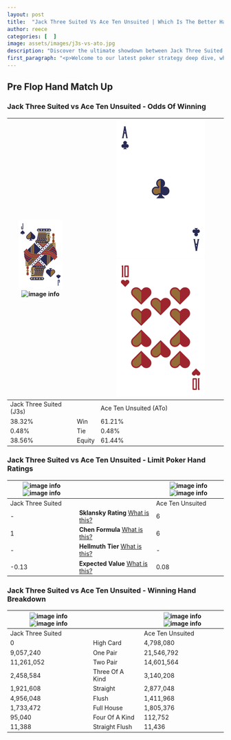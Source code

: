 ```yaml
---
layout: post
title:  "Jack Three Suited Vs Ace Ten Unsuited | Which Is The Better Hand In Poker? A Complete Guide"
author: reece
categories: [  ]
image: assets/images/j3s-vs-ato.jpg
description: "Discover the ultimate showdown between Jack Three Suited and Ace Ten Unsuited in poker! Uncover the odds, strategies, and scenarios where one hand triumphs over the other. Get ready to up your poker game with this thrilling analysis."
first_paragraph: "<p>Welcome to our latest poker strategy deep dive, where we're pitting two distinct hands against each other in a high-stakes showdown: Jack Three Suited vs Ace Ten Unsuited.</p><p>In the dynamic world of poker, every decision counts, and knowing which hand holds the upper hand is key to your success at the table.</p><p>In this article, we'll dissect these two hands, explore the scenarios where one dominates the other, and equip you with the knowledge to make strategic choices that can tip the odds in your favor.</p><p>Get ready to unravel the intriguing dynamics of these poker hands and elevate your game to new heights.</p>"
---
```




[comment]: # (sp0)

## Pre Flop Hand Match Up

<div class="table hand-ratings" markdown="1"> 



### Jack Three Suited vs Ace Ten Unsuited - Odds Of Winning


    
| ![image info](assets/images/hand1/J.png) ![image info](assets/images/hand1/3s.png) |  | ![image info](assets/images/hand2/A.png) ![image info](assets/images/hand2/To.png) |
| -------- | -------- | -------- |
| Jack Three Suited (J3s) |  | Ace Ten Unsuited (ATo) |
| 38.32% | Win | 61.21% |
| 0.48% | Tie | 0.48% |
| 38.56% | Equity | 61.44% |




[comment]: # (sp1)



### Jack Three Suited vs Ace Ten Unsuited - Limit Poker Hand Ratings


    
| ![image info](https://www.riverpairs.com/assets/images/hand1/J.png) ![image info](https://www.riverpairs.com/assets/images/hand1/3s.png) |  | ![image info](https://www.riverpairs.com/assets/images/hand2/A.png) ![image info](https://www.riverpairs.com/assets/images/hand2/To.png) |
| -------- | -------- | -------- |
| Jack Three Suited |  | Ace Ten Unsuited |
| - | **Sklansky Rating** [What is this?](/sklansky-rating-explained) | 6 |
| 1 | **Chen Formula** [What is this?](/chen-formula-explained) | 6 |
| - | **Hellmuth Tier** [What is this?](/Hellmuth-tier-explained) | - |
| -0.13 | **Expected Value** [What is this?](/expected-value-explained) | 0.08 |




[comment]: # (sp2)



### Jack Three Suited vs Ace Ten Unsuited - Winning Hand Breakdown


    
| ![image info](https://www.riverpairs.com/assets/images/hand1/J.png) ![image info](https://www.riverpairs.com/assets/images/hand1/3s.png) |  | ![image info](https://www.riverpairs.com/assets/images/hand2/A.png) ![image info](https://www.riverpairs.com/assets/images/hand2/To.png) |
| -------- | -------- | -------- |
| Jack Three Suited |  | Ace Ten Unsuited |
| 0 | High Card | 4,798,080 |
| 9,057,240 | One Pair | 21,546,792 |
| 11,261,052 | Two Pair | 14,601,564 |
| 2,458,584 | Three Of A Kind | 3,140,208 |
| 1,921,608 | Straight | 2,877,048 |
| 4,956,048 | Flush | 1,411,968 |
| 1,733,472 | Full House | 1,805,376 |
| 95,040 | Four Of A Kind | 112,752 |
| 11,388 | Straight Flush | 11,436 |




[comment]: # (sp3)



</div>

[comment]: # (sp4)



[comment]: # (sp5)

